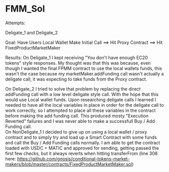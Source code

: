 # FMM_Sol

Attempts:

Deligate_1 and Deligate_2

Goal: Have Users Local Wallet Make Initial Call ==> Hit Proxy Contract ==> Hit FixedProductMarketMaker

Results:
On Deligate_1 I kept receiving "You don't have enough EC20 tokens" style responses.  My thought was that this was because, even though I wanted the final FPMM contract to use the local wallets funds, this wasn't the case because my marketMaker.addFunding call wasn't actually a deligate call, it was expecting to take funds from the Proxy contract.

On Deligate_2 I tried to solve that problem by replacing the direct addFunding call with a low level deligate style call.  With the hope that this would use Local wallet funds. 
Upon researching deligate calls I learned I needed to have all the local variables in place in order for the deligate call to work correctly, so I attempted to place all these variables in the contract before making the add funding call.  This produced mosty "Execution Reverted" failures and I was never able to make a successfull Buy / Add Funding call.  
On NonDeligate_1 I decided to give up on using a local wallet / proxy contract and to simply try and load up a Smart Contract with some funds and call the Buy / Add Funding calls normally. I am able to get the contract loaded with USDC + MATIC and approved for sending, getting passed the first few checks, but it always reverts when hitting transferFrom (line 308 here: https://github.com/gnosis/conditional-tokens-market-makers/blob/master/contracts/FixedProductMarketMaker.sol)
